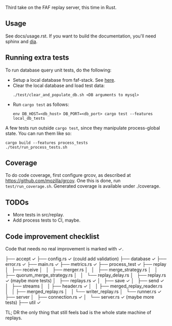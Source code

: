 Third take on the FAF replay server, this time in Rust.

Usage
-----

See docs/usage.rst. If you want to build the documentation, you'll need sphinx
and [dia](http://dia-installer.de/).

Running extra tests
-------------------

To run database query unit tests, do the following:
* Setup a local database from faf-stack. See [here](https://github.com/FAForever/db).
* Clear the local database and load test data:
  ```
  ./test/clear_and_populate_db.sh <DB arguments to mysql>
  ```
* Run `cargo test` as follows:
  ```
  env DB_HOST=<db_host> DB_PORT=<db_port> cargo test --features local_db_tests
  ```

A few tests run outside `cargo test`, since they manipulate process-global
state. You can run them like so:

```
cargo build --features process_tests
./test/run_process_tests.sh
```

Coverage
--------

To do code coverage, first configure grcov, as described at
https://github.com/mozilla/grcov. One this is done, run `test/run_coverage.sh`.
Generated coverage is available under ./coverage.

TODOs
-----

* More tests in src/replay.
* Add process tests to CI, maybe.

Code improvement checklist
--------------------------

Code that needs no real improvement is marked with ✓.

├── accept ✓
├── config.rs ✓ (could add validation)
├── database ✓
├── error.rs ✓
├── main.rs ✓
├── metrics.rs ✓
├── process_test ✓
├── replay
│   ├── receive
│   │   ├── merger.rs
│   │   ├── merge_strategy.rs
│   │   ├── quorum_merge_strategy.rs
│   │   └── replay_delay.rs
│   ├── replay.rs ✓ (maybe more tests)
│   ├── replays.rs ✓
│   ├── save ✓
│   ├── send ✓
│   ├── streams
│   │   ├── header.rs ✓
│   │   ├── merged_replay_reader.rs
│   │   ├── merged_replay.rs
│   │   └── writer_replay.rs
│   └── runner.rs ✓
├── server
│   ├── connection.rs ✓
│   └── server.rs ✓ (maybe more tests)
├── util ✓

TL; DR the only thing that still feels bad is the whole state machine of replays.
